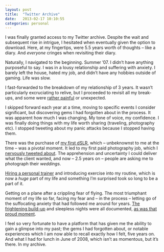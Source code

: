 ```yaml
---
layout: post
title:  "Twitter Archive"
date:   2013-02-17 10:10:55
categories: personal
---
```


<p>I was finally granted access to my Twitter archive. Despite the wait and subsequent rise in intrigue, I hesitated when eventually given the option to download. Here, at my fingertips, were 5.5 years worth of thoughts – like a diary. And <em>everyone</em> cringes when revisiting their diary.</p>
<p>Naturally, I navigated to the beginning. Summer &#8217;07. I didn&#8217;t have anything purposeful to say. I was in a lousy relationship and suffering with anxiety. I barely left the house, hated my job, and didn&#8217;t have any hobbies outside of gaming. Life was slow.</p>
<p>I fast-forwarded to the breakdown of my relationship of 3 years. It wasn&#8217;t particularly excruciating to relive, but I proceeded to revisit all my break-ups, and some were <a href="https://twitter.com/iamashley/statuses/62090186904965120">rather painful</a> or unexpected.</p>
<p>I skipped forward each year at a time, moving to specific events I consider significant, but discovering gems I had forgotten about in the process. It was apparent how much I was changing. My tone of voice, my confidence. I was finally doing things with my life worth sharing (traveling, photography etc). I stopped tweeting about my panic attacks because I stopped having them.</p>
<p>There was the purchase of <a href="https://twitter.com/iamashley/statuses/811741083">my first dSLR</a>, which – unbeknownst to me at the time – was a pivotal moment. It led to my first paid photography job, which I <a href="https://twitter.com/iamashley/statuses/15169132275">nervously tweeted about</a>. The apprehension and uncertainty I could deliver what the client wanted, and now – 2.5 years on – people are asking me to photograph their <em>weddings</em>.</p>
<p><a href="https://twitter.com/iamashley/statuses/19483392198">Hiring a personal trainer</a> and introducing exercise into my routine, which is now a <em>huge</em> part of my life and something I&#8217;m surprised took so long to be a part of it.</p>
<p>Getting on a plane after a crippling fear of flying. The most triumphant moment of my life so far, facing my fear and – in the process – letting go of the suffocating anxiety that had followed me around for years. <a href="https://twitter.com/iamashley/statuses/18098765503">The frightening build-up</a> and sleepless nights were all documented, <a href="https://twitter.com/iamashley/statuses/18103481344">as was that proud moment</a>.</p>
<p>I feel so very fortunate to have a platform that has given me the ability to gain a glimpse into my past; the gems I had forgotten about, or notable experiences which I am now able to recall exactly how I felt, five years on. And what I had for lunch in June of 2008, which isn&#8217;t as momentous, but it&#8217;s there. In my archive.</p>